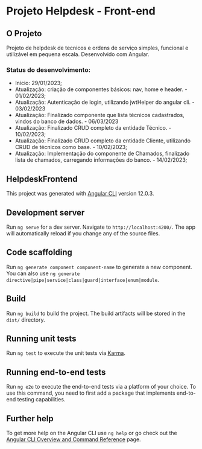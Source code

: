 # Projeto Helpdesk - Front-end
## O Projeto
Projeto de helpdesk de tecnicos e ordens de serviço simples, funcional e utilizável em pequena escala.
Desenvolvido com Angular.

### Status do desenvolvimento:
- Inicio: 29/01/2023;
- Atualização: criação de componentes básicos: nav, home e header. - 01/02/2023;
- Atualização: Autenticação de login, utilizando jwtHelper do angular cli. - 03/02/2023
- Atualização: Finalizado componente que lista técnicos cadastrados, vindos do banco de dados. - 06/03/2023
- Atualização: Finalizado CRUD completo da entidade Técnico. - 10/02/2023;
- Atualização: Finalizado CRUD completo da entidade Cliente, utilizando CRUD de técnicos como base. - 10/02/2023;
- Atualização: Implementação do componente de Chamados, finalizado lista de chamados, carregando informações do banco. - 14/02/2023;



## HelpdeskFrontend

This project was generated with [Angular CLI](https://github.com/angular/angular-cli) version 12.0.3.

## Development server

Run `ng serve` for a dev server. Navigate to `http://localhost:4200/`. The app will automatically reload if you change any of the source files.

## Code scaffolding

Run `ng generate component component-name` to generate a new component. You can also use `ng generate directive|pipe|service|class|guard|interface|enum|module`.

## Build

Run `ng build` to build the project. The build artifacts will be stored in the `dist/` directory.

## Running unit tests

Run `ng test` to execute the unit tests via [Karma](https://karma-runner.github.io).

## Running end-to-end tests

Run `ng e2e` to execute the end-to-end tests via a platform of your choice. To use this command, you need to first add a package that implements end-to-end testing capabilities.

## Further help

To get more help on the Angular CLI use `ng help` or go check out the [Angular CLI Overview and Command Reference](https://angular.io/cli) page.
